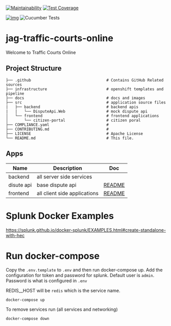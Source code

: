 [![Maintainability](https://api.codeclimate.com/v1/badges/1b10997fdfad5bc3f42c/maintainability)](https://codeclimate.com/github/bcgov/jag-traffic-courts-online/maintainability) [![Test Coverage](https://api.codeclimate.com/v1/badges/1b10997fdfad5bc3f42c/test_coverage)](https://codeclimate.com/github/bcgov/jag-traffic-courts-online/test_coverage)

[![img](https://img.shields.io/badge/Lifecycle-Experimental-339999)](https://github.com/bcgov/repomountie/blob/master/doc/lifecycle-badges.md)  ![Cucumber Tests](https://github.com/bcgov/jag-traffic-courts-online/workflows/Cucumber%20Tests/badge.svg)

# jag-traffic-courts-online

Welcome to Traffic Courts Online

## Project Structure

    ├── .github                                 # Contains GitHub Related sources
    ├── infrastructure                          # openshift templates and pipeline
    ├── docs                                    # docs and images
    ├── src                                     # application source files
    |   ├── backend                             # backend apis
    |   |   └── DisputeApi.Web                  # mock dispute api
    │   └── frontend                            # frontend applications
    │       └── citizen-portal                  # citizen poral
    ├── COMPLIANCE.yaml                         #
    ├── CONTRIBUTING.md                         #
    ├── LICENSE                                 # Apache License
    └── README.md                               # This file.

## Apps

| Name                | Description                                  | Doc                             |
| ------------------- | -------------------------------------------- | --------------------------------|
| backend             | all server side services                     |                                 |
| disute api          | base dispute api                             | [README](src/backend/README.md)|
| frontend            | all client side applications                 | [README](src/frontend/README.md)|


# Splunk Docker Examples

https://splunk.github.io/docker-splunk/EXAMPLES.html#create-standalone-with-hec

# Run docker-compose

Copy the `.env.template` to `.env` and then run docker-compose up.
Add the configuration for token and password for splunk.
Default user is `admin`. Password is what is configured in `.env`

REDIS__HOST will be `redis` which is the service name.
```
docker-compose up
```

To remove services run (all services and networking)
```
docker-compose down
```
